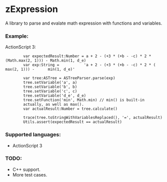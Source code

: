 # zExpression

A library to parse and evalate math expression with functions and
variables.

### Example:

ActionScript 3:

			var expectedResult:Number = a + 2 - (+3 * (+b - -c) * 2 * (Math.max(2, 1))) - Math.min(1, d_e)
			var exp:String =           'a + 2 - (+3 * (+b - -c) * 2 * (     max(2, 1))) -      min(1, d_e)'

			var tree:ASTree = ASTreeParser.parse(exp)
			tree.setVariable('a', a)
			tree.setVariable('b', b)
			tree.setVariable('c', c)
			tree.setVariable('d_e', d_e)
			tree.setFunction('min', Math.min) // min() is built-in
			actually, as well as max().
			var actualResult:Number = tree.calculate()

			trace(tree.toStringWithVariablesReplaced(), '=', actualResult)
			Utils.assert(expectedResult == actualResult)


### Supported languages:
* ActionScript 3

### TODO:
* C++ support.
* More test cases.
